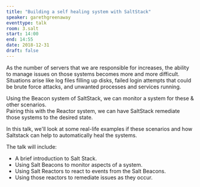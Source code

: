 ```yaml
---
title: "Building a self healing system with SaltStack"
speaker: garethgreenaway
eventtype: talk
room: 3.salt
start: 14:00
end: 14:55
date: 2018-12-31
draft: false
---
```



As the number of servers that we are responsible for increases,
the ability to manage issues on those systems becomes more and more difficult.  
Situations arise like log files filling up disks,
failed login attempts that could be brute force attacks,
and unwanted processes and services running.  

Using the Beacon system of SaltStack, we can monitor a system for these & other scenarios.  
Pairing this with the Reactor system, we can have SaltStack remediate those systems to the desired state.  

In this talk, we'll look at some real-life examples if these scenarios and how Saltstack can help to automatically heal the systems.  

The talk will include:

- A brief introduction to Salt Stack.
- Using Salt Beacons to monitor aspects of a system.
- Using Salt Reactors to react to events from the Salt Beacons.
- Using those reactors to remediate issues as they occur.

